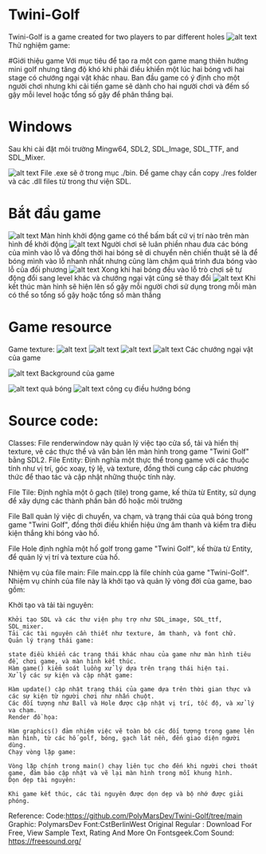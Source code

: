 # Twini-Golf

Twini-Golf is a game created for two players to par different holes 
![alt text](image.png)
Thử nghiệm game:

#Giới thiệu game
Với mục tiêu để tạo ra một con game mang thiên hướng mini golf nhưng tăng độ khó khi phải điều khiển một lúc hai bóng với hai stage có chướng ngại vật khác nhau. Ban đầu game có ý định cho một người chơi nhưng khi cải tiến game sẽ dành cho hai người chơi và đếm số gậy mỗi level hoặc tổng số gậy để phân thắng bại.

# Windows
Sau khi cài đặt môi trường Mingw64, SDL2, SDL_Image, SDL_TTF, and SDL_Mixer.

![alt text](image-1.png)
File .exe sẽ ở trong mục ./bin. Để game chạy cần copy ./res folder và các .dll files từ trong thư viện SDL.

# Bắt đầu game
![alt text](image-2.png)
Màn hình khởi động game có thể bấm bất cứ vị trí nào trên màn hình để khởi động
![alt text](image-3.png)
Người chơi sẽ luân phiền nhau đưa các bóng của mình vào lỗ và đồng thời hai bóng sẽ di chuyển nên chiến thuật sẽ là để bóng mình vào lỗ nhanh nhất nhưng cũng làm chậm quá trình đưa bóng vào lỗ của đối phương 
![alt text](image-4.png)
Xong khi hai bóng đều vào lỗ trò chơi sẽ tự động đổi sang level khác và chướng ngại vật cũng sẽ thay đổi
![alt text](image-5.png)
Khi kết thúc màn hình sẽ hiện lên số gậy mỗi người chơi sử dụng trong mỗi màn có thể so tổng số gậy hoặc tổng số màn thắng 

# Game resource
Game texture:
![alt text](tile64_dark.png) 
![alt text](tile64_light.png)
![alt text](tile32_dark.png)
![alt text](tile32_light.png)
Các chướng ngại vật của game

![alt text](bg.png)
Background của game

![alt text](ball.png) quả bóng 
![alt text](point.png) công cụ điều hướng bóng 

# Source code:

Classes: 
File renderwindow này quản lý việc tạo cửa sổ, tải và hiển thị texture, vẽ các thực thể và văn bản lên màn hình trong game "Twini Golf" bằng SDL2.
File Entity: Định nghĩa một thực thể trong game với các thuộc tính như vị trí, góc xoay, tỷ lệ, và texture, đồng thời cung cấp các phương thức để thao tác và cập nhật những thuộc tính này.

File Tile: Định nghĩa một ô gạch (tile) trong game, kế thừa từ Entity, sử dụng để xây dựng các thành phần bản đồ hoặc môi trường

File Ball quản lý việc di chuyển, va chạm, và trạng thái của quả bóng trong game "Twini Golf", đồng thời điều khiển hiệu ứng âm thanh và kiểm tra điều kiện thắng khi bóng vào hố.

File Hole định nghĩa một hố golf trong game "Twini Golf", kế thừa từ Entity, để quản lý vị trí và texture của hố.

Nhiệm vụ của file main: 
File main.cpp là file chính của game "Twini-Golf". Nhiệm vụ chính của file này là khởi tạo và quản lý vòng đời của game, bao gồm:

Khởi tạo và tải tài nguyên:

    Khởi tạo SDL và các thư viện phụ trợ như SDL_image, SDL_ttf, SDL_mixer.
    Tải các tài nguyên cần thiết như texture, âm thanh, và font chữ.
    Quản lý trạng thái game:

    state điều khiển các trạng thái khác nhau của game như màn hình tiêu đề, chơi game, và màn hình kết thúc.
    Hàm game() kiểm soát luồng xử lý dựa trên trạng thái hiện tại.
    Xử lý các sự kiện và cập nhật game:

    Hàm update() cập nhật trạng thái của game dựa trên thời gian thực và các sự kiện từ người chơi như nhấn chuột.
    Các đối tượng như Ball và Hole được cập nhật vị trí, tốc độ, và xử lý va chạm.
    Render đồ họa:

    Hàm graphics() đảm nhiệm việc vẽ toàn bộ các đối tượng trong game lên màn hình, từ các hố golf, bóng, gạch lát nền, đến giao diện người dùng.
    Chạy vòng lặp game:

    Vòng lặp chính trong main() chạy liên tục cho đến khi người chơi thoát game, đảm bảo cập nhật và vẽ lại màn hình trong mỗi khung hình.
    Dọn dẹp tài nguyên:

    Khi game kết thúc, các tài nguyên được dọn dẹp và bộ nhớ được giải phóng.

Reference:
    Code:https://github.com/PolyMarsDev/Twini-Golf/tree/main
    Graphic: PolymarsDev
    Font:CstBerlinWest Original Regular : Download For Free, View Sample Text, Rating And More On Fontsgeek.Com 
    Sound: https://freesound.org/